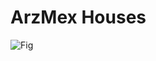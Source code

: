 # ArzMex Houses

![Fig](https://user-images.githubusercontent.com/75986085/131189690-4f75bbf1-8fd4-40e6-80d2-8d6b75779771.png)
